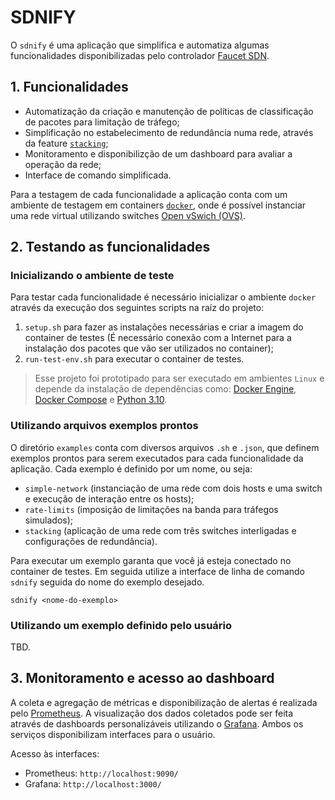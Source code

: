 # SDNIFY

O `sdnify` é uma aplicação que simplifica e automatiza algumas funcionalidades disponibilizadas pelo controlador [Faucet SDN](faucet.nz).

## 1. Funcionalidades

- Automatização da criação e manutenção de políticas de classificação de pacotes para limitação de tráfego;
- Simplificação no estabelecimento de redundância numa rede, através da feature [`stacking`](https://docs.faucet.nz/en/latest/tutorials/stacking.html);
- Monitoramento e disponibilizção de um dashboard para avaliar a operação da rede;
- Interface de comando simplificada.

Para a testagem de cada funcionalidade a aplicação conta com um ambiente de testagem em containers [`docker`](https://docs.docker.com/get-started/), onde é possível instanciar uma rede virtual utilizando switches [Open vSwich (OVS)](https://www.openvswitch.org/).

## 2. Testando as funcionalidades

### Inicializando o ambiente de teste

Para testar cada funcionalidade é necessário inicializar o ambiente `docker` através da execução dos seguintes scripts na raíz do projeto:
1. `setup.sh` para fazer as instalações necessárias e criar a imagem do container de testes (É necessário conexão com a Internet para a instalação dos pacotes que vão ser utilizados no container);
2. `run-test-env.sh` para executar o container de testes.

> Esse projeto foi prototipado para ser executado em ambientes `Linux` e depende da instalação de dependências como: [Docker Engine](https://docs.docker.com/engine/), [Docker Compose](https://docs.docker.com/compose/) e [Python 3.10](https://www.python.org/downloads/release/python-31016/).

### Utilizando arquivos exemplos prontos

O diretório `examples` conta com diversos arquivos `.sh` e `.json`, que definem exemplos prontos para serem executados para cada funcionalidade da aplicação. Cada exemplo é definido por um nome, ou seja:
- `simple-network` (instanciação de uma rede com dois hosts e uma switch e execução de interação entre os hosts);
- `rate-limits` (imposição de limitações na banda para tráfegos simulados);
- `stacking` (aplicação de uma rede com três switches interligadas e configurações de redundância).

Para executar um exemplo garanta que você já esteja conectado no container de testes. Em seguida utilize a interface de linha de comando `sdnify` seguida do nome do exemplo desejado.

```
sdnify <nome-do-exemplo>
```
### Utilizando um exemplo definido pelo usuário

TBD.

## 3. Monitoramento e acesso ao dashboard

A coleta e agregação de métricas e disponibilização de alertas é realizada pelo [Prometheus](https://prometheus.io/). A visualização dos dados coletados pode ser feita através de dashboards personalizáveis utilizando o [Grafana](https://grafana.com/). Ambos os serviços disponibilizam interfaces para o usuário.

Acesso às interfaces:

- Prometheus: `http://localhost:9090/`
- Grafana: `http://localhost:3000/`

